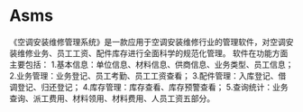 # Asms
   《空调安装维修管理系统》是一款应用于空调安装维修行业的管理软件，对空调安装维修业务、员工工资、配件库存进行全面科学的规范化管理。  软件在功能方面主要包括： 1.基本信息：单位信息、材料信息、供商信息、业务类型、员工信息； 2.业务管理：业务登记、员工考勤、员工工资查看； 3.配件管理：入库登记、借调登记、归还登记； 4.库存管理：库存查看、库存预警查看； 5.查询统计：业务查询、派工费用、材料领用、材料费用、人员工资五部分。
